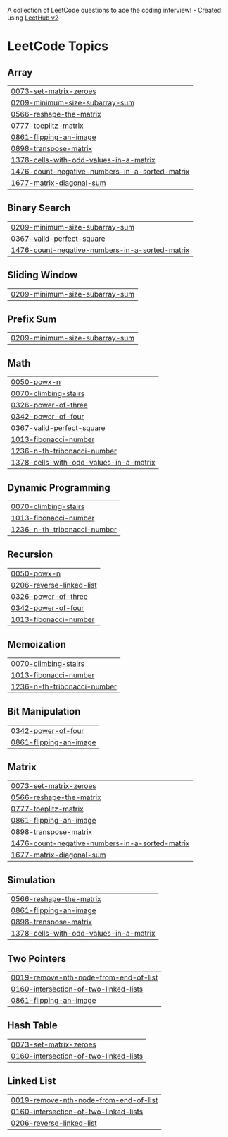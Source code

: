 A collection of LeetCode questions to ace the coding interview! - Created using [LeetHub v2](https://github.com/arunbhardwaj/LeetHub-2.0)
<!---LeetCode Topics Start-->
# LeetCode Topics
## Array
|  |
| ------- |
| [0073-set-matrix-zeroes](https://github.com/diyareddy6/Leetcode/tree/master/0073-set-matrix-zeroes) |
| [0209-minimum-size-subarray-sum](https://github.com/diyareddy6/Leetcode/tree/master/0209-minimum-size-subarray-sum) |
| [0566-reshape-the-matrix](https://github.com/diyareddy6/Leetcode/tree/master/0566-reshape-the-matrix) |
| [0777-toeplitz-matrix](https://github.com/diyareddy6/Leetcode/tree/master/0777-toeplitz-matrix) |
| [0861-flipping-an-image](https://github.com/diyareddy6/Leetcode/tree/master/0861-flipping-an-image) |
| [0898-transpose-matrix](https://github.com/diyareddy6/Leetcode/tree/master/0898-transpose-matrix) |
| [1378-cells-with-odd-values-in-a-matrix](https://github.com/diyareddy6/Leetcode/tree/master/1378-cells-with-odd-values-in-a-matrix) |
| [1476-count-negative-numbers-in-a-sorted-matrix](https://github.com/diyareddy6/Leetcode/tree/master/1476-count-negative-numbers-in-a-sorted-matrix) |
| [1677-matrix-diagonal-sum](https://github.com/diyareddy6/Leetcode/tree/master/1677-matrix-diagonal-sum) |
## Binary Search
|  |
| ------- |
| [0209-minimum-size-subarray-sum](https://github.com/diyareddy6/Leetcode/tree/master/0209-minimum-size-subarray-sum) |
| [0367-valid-perfect-square](https://github.com/diyareddy6/Leetcode/tree/master/0367-valid-perfect-square) |
| [1476-count-negative-numbers-in-a-sorted-matrix](https://github.com/diyareddy6/Leetcode/tree/master/1476-count-negative-numbers-in-a-sorted-matrix) |
## Sliding Window
|  |
| ------- |
| [0209-minimum-size-subarray-sum](https://github.com/diyareddy6/Leetcode/tree/master/0209-minimum-size-subarray-sum) |
## Prefix Sum
|  |
| ------- |
| [0209-minimum-size-subarray-sum](https://github.com/diyareddy6/Leetcode/tree/master/0209-minimum-size-subarray-sum) |
## Math
|  |
| ------- |
| [0050-powx-n](https://github.com/diyareddy6/Leetcode/tree/master/0050-powx-n) |
| [0070-climbing-stairs](https://github.com/diyareddy6/Leetcode/tree/master/0070-climbing-stairs) |
| [0326-power-of-three](https://github.com/diyareddy6/Leetcode/tree/master/0326-power-of-three) |
| [0342-power-of-four](https://github.com/diyareddy6/Leetcode/tree/master/0342-power-of-four) |
| [0367-valid-perfect-square](https://github.com/diyareddy6/Leetcode/tree/master/0367-valid-perfect-square) |
| [1013-fibonacci-number](https://github.com/diyareddy6/Leetcode/tree/master/1013-fibonacci-number) |
| [1236-n-th-tribonacci-number](https://github.com/diyareddy6/Leetcode/tree/master/1236-n-th-tribonacci-number) |
| [1378-cells-with-odd-values-in-a-matrix](https://github.com/diyareddy6/Leetcode/tree/master/1378-cells-with-odd-values-in-a-matrix) |
## Dynamic Programming
|  |
| ------- |
| [0070-climbing-stairs](https://github.com/diyareddy6/Leetcode/tree/master/0070-climbing-stairs) |
| [1013-fibonacci-number](https://github.com/diyareddy6/Leetcode/tree/master/1013-fibonacci-number) |
| [1236-n-th-tribonacci-number](https://github.com/diyareddy6/Leetcode/tree/master/1236-n-th-tribonacci-number) |
## Recursion
|  |
| ------- |
| [0050-powx-n](https://github.com/diyareddy6/Leetcode/tree/master/0050-powx-n) |
| [0206-reverse-linked-list](https://github.com/diyareddy6/Leetcode/tree/master/0206-reverse-linked-list) |
| [0326-power-of-three](https://github.com/diyareddy6/Leetcode/tree/master/0326-power-of-three) |
| [0342-power-of-four](https://github.com/diyareddy6/Leetcode/tree/master/0342-power-of-four) |
| [1013-fibonacci-number](https://github.com/diyareddy6/Leetcode/tree/master/1013-fibonacci-number) |
## Memoization
|  |
| ------- |
| [0070-climbing-stairs](https://github.com/diyareddy6/Leetcode/tree/master/0070-climbing-stairs) |
| [1013-fibonacci-number](https://github.com/diyareddy6/Leetcode/tree/master/1013-fibonacci-number) |
| [1236-n-th-tribonacci-number](https://github.com/diyareddy6/Leetcode/tree/master/1236-n-th-tribonacci-number) |
## Bit Manipulation
|  |
| ------- |
| [0342-power-of-four](https://github.com/diyareddy6/Leetcode/tree/master/0342-power-of-four) |
| [0861-flipping-an-image](https://github.com/diyareddy6/Leetcode/tree/master/0861-flipping-an-image) |
## Matrix
|  |
| ------- |
| [0073-set-matrix-zeroes](https://github.com/diyareddy6/Leetcode/tree/master/0073-set-matrix-zeroes) |
| [0566-reshape-the-matrix](https://github.com/diyareddy6/Leetcode/tree/master/0566-reshape-the-matrix) |
| [0777-toeplitz-matrix](https://github.com/diyareddy6/Leetcode/tree/master/0777-toeplitz-matrix) |
| [0861-flipping-an-image](https://github.com/diyareddy6/Leetcode/tree/master/0861-flipping-an-image) |
| [0898-transpose-matrix](https://github.com/diyareddy6/Leetcode/tree/master/0898-transpose-matrix) |
| [1476-count-negative-numbers-in-a-sorted-matrix](https://github.com/diyareddy6/Leetcode/tree/master/1476-count-negative-numbers-in-a-sorted-matrix) |
| [1677-matrix-diagonal-sum](https://github.com/diyareddy6/Leetcode/tree/master/1677-matrix-diagonal-sum) |
## Simulation
|  |
| ------- |
| [0566-reshape-the-matrix](https://github.com/diyareddy6/Leetcode/tree/master/0566-reshape-the-matrix) |
| [0861-flipping-an-image](https://github.com/diyareddy6/Leetcode/tree/master/0861-flipping-an-image) |
| [0898-transpose-matrix](https://github.com/diyareddy6/Leetcode/tree/master/0898-transpose-matrix) |
| [1378-cells-with-odd-values-in-a-matrix](https://github.com/diyareddy6/Leetcode/tree/master/1378-cells-with-odd-values-in-a-matrix) |
## Two Pointers
|  |
| ------- |
| [0019-remove-nth-node-from-end-of-list](https://github.com/diyareddy6/Leetcode/tree/master/0019-remove-nth-node-from-end-of-list) |
| [0160-intersection-of-two-linked-lists](https://github.com/diyareddy6/Leetcode/tree/master/0160-intersection-of-two-linked-lists) |
| [0861-flipping-an-image](https://github.com/diyareddy6/Leetcode/tree/master/0861-flipping-an-image) |
## Hash Table
|  |
| ------- |
| [0073-set-matrix-zeroes](https://github.com/diyareddy6/Leetcode/tree/master/0073-set-matrix-zeroes) |
| [0160-intersection-of-two-linked-lists](https://github.com/diyareddy6/Leetcode/tree/master/0160-intersection-of-two-linked-lists) |
## Linked List
|  |
| ------- |
| [0019-remove-nth-node-from-end-of-list](https://github.com/diyareddy6/Leetcode/tree/master/0019-remove-nth-node-from-end-of-list) |
| [0160-intersection-of-two-linked-lists](https://github.com/diyareddy6/Leetcode/tree/master/0160-intersection-of-two-linked-lists) |
| [0206-reverse-linked-list](https://github.com/diyareddy6/Leetcode/tree/master/0206-reverse-linked-list) |
<!---LeetCode Topics End-->